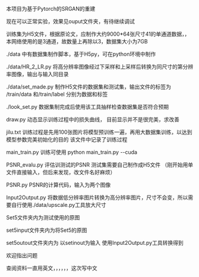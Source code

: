 本项目为基于Pytorch的SRGAN的重建

现在可以正常实验，效果见ouput文件夹，有待继续调试


训练集为H5文件，根据原论文，应制作大约9000*64张尺寸41的单通道数据，，本网络使用的是3通道，故数量上再除以3，数据集大小为7GB

./data 中有数据集制作脚本，基于H5py，可在python环境中制作

./data/HR_2_LR.py    将高分辨率图像经过下采样和上采样后转换为同尺寸的第分辨率图像，输出与输入同目录

./data/set_made.py   制作H5文件的数据集和测试集，输出文件的标签为 /train/data  和/train/label 分别为数据和标签

./look_set.py     数据集制完成后使用该工具抽样检查数据集是否符合预期


draw.py  动态显示训练过程中的损失曲线， 目前显示并不是很完美，求改善

jilu.txt    训练过程是先用100张图片将模型预训练一遍，再用大数据集训练，以达到模型参数完美初始化的目的 该文件中记录了训练过程

main_train.py  训练可使用    python main_train.py --cuda


PSNR_evalu.py  评估训测试的PSNR 测试集需要自己制作成H5文件   （刚开始用单文件直接输入，但后来发现，改文件名好麻烦）

PSNR.py   PSNR的计算代码，输入为两个图像

Input2Output.py   将数据低分辨率图片转换为高分辨率图片，尺寸不会变，所以需要自行使用./data/upscale.py工具放大尺寸

Set5文件夹内为测试使用的原图

set5input文件夹内为将Set5的原图

set5outout文件夹内为   以setinout为输入  使用Input2Output.py工具转换得到


欢迎指出问题

查阅资料一直用英文，，，，，，这次写中文


